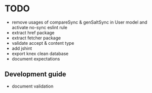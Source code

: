 # TODO

* remove usages of compareSync & genSaltSync in User model and activate no-sync eslint rule
* extract href package
* extract fetcher package
* validate accept & content type
* add jshint
* export knex clean database
* document expectations

## Development guide

* document validation
